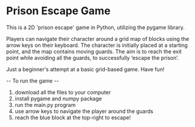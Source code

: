 # Prison Escape Game

This is a 2D 'prison escape' game in Python, utilizing the pygame library. 

Players can navigate their character around a grid map of blocks using the arrow keys on their keyboard. 
The character is initially placed at a starting point, and the map contains moving guards. 
The aim is to reach the exit point while avoiding all the guards, to successfully ‘escape the prison’.

Just a beginner's attempt at a basic grid-based game. Have fun!

-- To run the game -- 
1. download all the files to your computer
2. install pygame and numpy package
3. run the main.py program
4. use arrow keys to navigate the player around the guards
5. reach the blue block at the top-right to escape!
